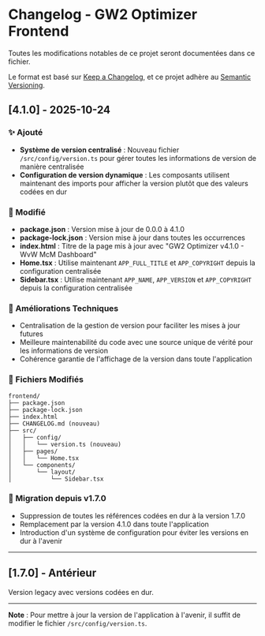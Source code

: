 # Changelog - GW2 Optimizer Frontend

Toutes les modifications notables de ce projet seront documentées dans ce fichier.

Le format est basé sur [Keep a Changelog](https://keepachangelog.com/fr/1.0.0/),
et ce projet adhère au [Semantic Versioning](https://semver.org/lang/fr/).

## [4.1.0] - 2025-10-24

### ✨ Ajouté
- **Système de version centralisé** : Nouveau fichier `/src/config/version.ts` pour gérer toutes les informations de version de manière centralisée
- **Configuration de version dynamique** : Les composants utilisent maintenant des imports pour afficher la version plutôt que des valeurs codées en dur

### 🔄 Modifié
- **package.json** : Version mise à jour de 0.0.0 à 4.1.0
- **package-lock.json** : Version mise à jour dans toutes les occurrences
- **index.html** : Titre de la page mis à jour avec "GW2 Optimizer v4.1.0 - WvW McM Dashboard"
- **Home.tsx** : Utilise maintenant `APP_FULL_TITLE` et `APP_COPYRIGHT` depuis la configuration centralisée
- **Sidebar.tsx** : Utilise maintenant `APP_NAME`, `APP_VERSION` et `APP_COPYRIGHT` depuis la configuration centralisée

### 🎯 Améliorations Techniques
- Centralisation de la gestion de version pour faciliter les mises à jour futures
- Meilleure maintenabilité du code avec une source unique de vérité pour les informations de version
- Cohérence garantie de l'affichage de la version dans toute l'application

### 📝 Fichiers Modifiés
```
frontend/
├── package.json
├── package-lock.json
├── index.html
├── CHANGELOG.md (nouveau)
├── src/
│   ├── config/
│   │   └── version.ts (nouveau)
│   ├── pages/
│   │   └── Home.tsx
│   └── components/
│       └── layout/
│           └── Sidebar.tsx
```

### 🔧 Migration depuis v1.7.0
- Suppression de toutes les références codées en dur à la version 1.7.0
- Remplacement par la version 4.1.0 dans toute l'application
- Introduction d'un système de configuration pour éviter les versions en dur à l'avenir

---

## [1.7.0] - Antérieur

Version legacy avec versions codées en dur.

---

**Note** : Pour mettre à jour la version de l'application à l'avenir, il suffit de modifier le fichier `/src/config/version.ts`.
